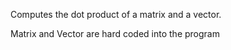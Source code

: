 Computes the dot product of a matrix and a vector. 

Matrix and Vector are hard coded into the program

